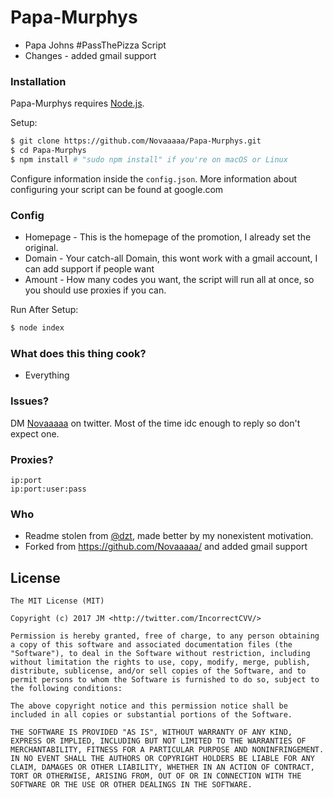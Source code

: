 # Papa-Murphys
- Papa Johns #PassThePizza Script
- Changes - added gmail support
### Installation

Papa-Murphys requires [Node.js](http://nodejs.org/).

Setup:

```sh
$ git clone https://github.com/Novaaaaa/Papa-Murphys.git
$ cd Papa-Murphys
$ npm install # "sudo npm install" if you're on macOS or Linux
```

Configure information inside the `config.json`. More information about configuring your script can be found at google.com
### Config
- Homepage - This is the homepage of the promotion, I already set the original.
- Domain - Your catch-all Domain, this wont work with a gmail account, I can add support if people want
- Amount - How many codes you want, the script will run all at once, so you should use proxies if you can.


Run After Setup:

```sh
$ node index
```

### What does this thing cook?
- Everything

### Issues?
DM [Novaaaaa](https://twitter.com/IncorrectCVV) on twitter. Most of the time idc enough to reply so don't expect one.

### Proxies?
```
ip:port
ip:port:user:pass
```
### Who

- Readme stolen from <a href="http://petersoboyejo.com/">@dzt</a>, made better by my nonexistent motivation.
- Forked from https://github.com/Novaaaaa/ and added gmail support

## License

```
The MIT License (MIT)

Copyright (c) 2017 JM <http://twitter.com/IncorrectCVV/>

Permission is hereby granted, free of charge, to any person obtaining a copy of this software and associated documentation files (the "Software"), to deal in the Software without restriction, including without limitation the rights to use, copy, modify, merge, publish, distribute, sublicense, and/or sell copies of the Software, and to permit persons to whom the Software is furnished to do so, subject to the following conditions:

The above copyright notice and this permission notice shall be included in all copies or substantial portions of the Software.

THE SOFTWARE IS PROVIDED "AS IS", WITHOUT WARRANTY OF ANY KIND, EXPRESS OR IMPLIED, INCLUDING BUT NOT LIMITED TO THE WARRANTIES OF MERCHANTABILITY, FITNESS FOR A PARTICULAR PURPOSE AND NONINFRINGEMENT. IN NO EVENT SHALL THE AUTHORS OR COPYRIGHT HOLDERS BE LIABLE FOR ANY CLAIM, DAMAGES OR OTHER LIABILITY, WHETHER IN AN ACTION OF CONTRACT, TORT OR OTHERWISE, ARISING FROM, OUT OF OR IN CONNECTION WITH THE SOFTWARE OR THE USE OR OTHER DEALINGS IN THE SOFTWARE.
```
